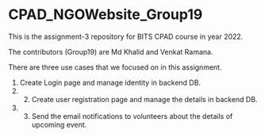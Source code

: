 # CPAD_NGOWebsite_Group19

This is the assignment-3 repository for BITS CPAD course in year 2022. 

The contributors (Group19) are Md Khalid and Venkat Ramana. 

There are three use cases that we focused on in this assignment. 

1. Create Login page and manage identity in backend DB. 
2. 2. Create user registration page and  manage the details in backend DB. 
3. 3. Send the email notifications to volunteers about the details of upcoming event.  
